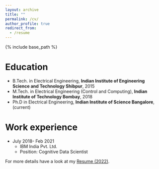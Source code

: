 ```yaml
---
layout: archive
title: ""
permalink: /cv/
author_profile: true
redirect_from:
  - /resume
---
```


{% include base_path %}

Education
======
* B.Tech. in Electrical Engineering, **Indian Institute of Engineering Science and Technology Shibpur**, 2015
* M.Tech. in Electrical Engineering (Control and Computing), **Indian Institute of Technology Bombay**, 2018
* Ph.D in Electrical Engineering, **Indian Institute of Science Bangalore**, (current)

Work experience
======
* July 2018- Feb 2021
  * IBM India Pvt. Ltd.
  * Position: Cognitive Data Scientist
  
For more details have a look at my [Resume (2022)](https://soumya-dutta.github.io/files/resume_soumyadutta_jan25.pdf).
